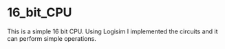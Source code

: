 16_bit_CPU
==========

This is a simple 16 bit CPU. Using Logisim I implemented the circuits and it can perform simple operations.
